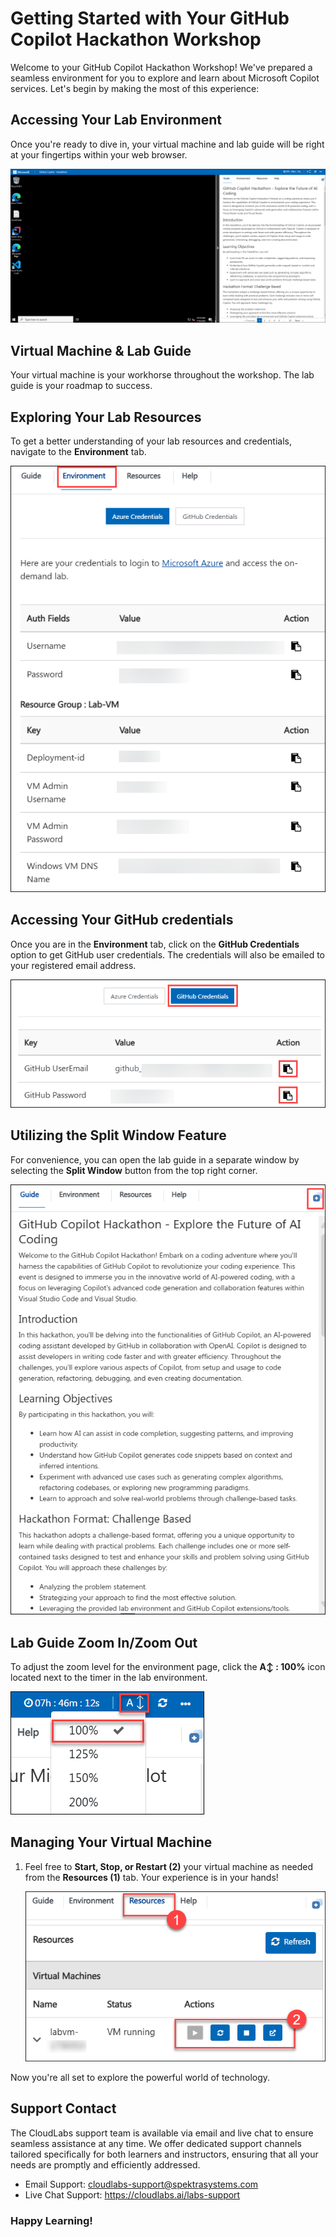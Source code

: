 # Getting Started with Your GitHub Copilot Hackathon Workshop

Welcome to your GitHub Copilot Hackathon Workshop! We've prepared a seamless environment for you to explore and learn about Microsoft Copilot services. Let's begin by making the most of this experience:

## Accessing Your Lab Environment

Once you're ready to dive in, your virtual machine and lab guide will be right at your fingertips within your web browser.

![](../../media/GSS1.png)

## Virtual Machine & Lab Guide

Your virtual machine is your workhorse throughout the workshop. The lab guide is your roadmap to success.

## Exploring Your Lab Resources

To get a better understanding of your lab resources and credentials, navigate to the **Environment** tab.

![](../../media/GSS3.png)

## Accessing Your GitHub credentials

Once you are in the **Environment** tab, click on the **GitHub Credentials** option to get GitHub user credentials. The credentials will also be emailed to your registered email address.

![](../../media/GSS2.png)

## Utilizing the Split Window Feature

For convenience, you can open the lab guide in a separate window by selecting the **Split Window** button from the top right corner.

![](../../media/GSS4.png)

## Lab Guide Zoom In/Zoom Out
 
To adjust the zoom level for the environment page, click the **A↕ : 100%** icon located next to the timer in the lab environment.

![](../../media/git-04.png)

## Managing Your Virtual Machine

1. Feel free to **Start, Stop, or Restart (2)** your virtual machine as needed from the **Resources (1)** tab. Your experience is in your hands!

    ![](../../media/git-05.png)


Now you're all set to explore the powerful world of technology.  

## Support Contact
 
The CloudLabs support team is available via email and live chat to ensure seamless assistance at any time. We offer dedicated support channels tailored specifically for both learners and instructors, ensuring that all your needs are promptly and efficiently addressed.

- Email Support: cloudlabs-support@spektrasystems.com
- Live Chat Support: https://cloudlabs.ai/labs-support

### Happy Learning!
